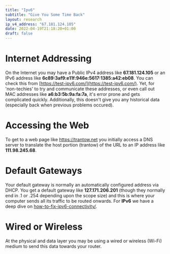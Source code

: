 ```yaml
---
title: "Ipv6"
subtitle: "Give You Some Time Back"
layout: research
ip_v4_address: "67.181.124.105"
date: 2022-04-19T21:18:20+01:00
draft: false
---
```


# Internet Addressing
On the Internet you may have a Public IPv4 address like **67.181.124.105** or an IPv6 address like **6c89:3af9:e11f:946e:5617:1385:a42:eb08**. You can check this from [https://test-ipv6.com/](https://test-ipv6.com/). Yet, for 'non-techies' to try and communicate these addresses, or even call out MAC addresses like **a6:b3:5b:9a:fa:7a**, it's error prone and gets complicated quickly. Additionally, this doesn't give you any historical data (especially back when previous problems occured).

# Accessing the Web
To get to a web page like https://trantow.net you initially access a DNS server to translate the host portion (trantow) of the URL to an IP address like **111.98.245.68**. 

# Default Gateways
Your default gateway is normally an automatically configured address via DHCP. You get a default gateway like **127.171.206.201** (though they normally end in .1 or .254 depending upon the scope size) and this is where your computer sends all its traffic to be routed onwards. For **IPv6** we have a deep dive on [how-to-fix-ipv6-connectivity/](/blog/how-to-fix-ipv6-connectivity/).

# Wired or Wireless
At the physical and data layer you may be using a wired or wireless (Wi-Fi) medium to send this data towards your router. 
